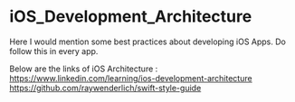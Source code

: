 # iOS_Development_Architecture
Here I would mention some best practices about developing iOS Apps. Do follow this in every app. 

Below are the links of iOS Architecture : 
https://www.linkedin.com/learning/ios-development-architecture
https://github.com/raywenderlich/swift-style-guide




